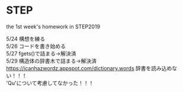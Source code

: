# STEP
the 1st week's homework in STEP2019

5/24 構想を練る  
5/26 コードを書き始める  
5/27 fgets()で詰まる→解決済  
5/29 構造体の辞書木で詰まる→解決済  
https://icanhazwordz.appspot.com/dictionary.words 辞書を読み込めない！！！  
'Qu'について考慮してなかった！！！

